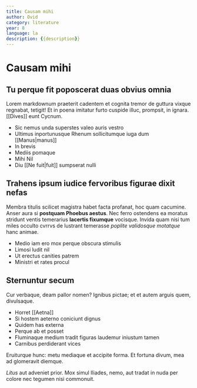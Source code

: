 ```yaml
---
title: Causam mihi
author: Ovid
category: literature
year: 8
language: la
description: {{description}}
---
```

# Causam mihi

## Tu perque fit poposcerat duas obvius omnia

Lorem markdownum praeterit cadentem et cognita tremor de guttura vixque
regnabat, tetigit! Et in poena imitatur furto cuspide illuc, prompsit, in
ignara. [[Dives]] eunt Cycnum.

- Sic nemus unda superstes valeo auris vestro
- Ultimus inportunusque Rhenum sollicitumque iuga dum [[Manus|manus]]
- In brevis
- Mediis pomaque
- Mihi Nil
- Diu [[Ne fuit|fuit]] sumpserat nulli

## Trahens ipsum iudice fervoribus figurae dixit nefas

Membra titulis scilicet magistra habet facta profanat, hoc quam cacumine. Anser
aura si **postquam Phoebus aestus**. Nec ferro ostendens ea moratus stridunt
ventis temerarius **lacertis fixumque** vocisque. Invida quam nisi tum miles
occulto cvrrvs de lustrant temerasse *poplite validosque motatque* hanc animae.

- Medio iam ero mox perque obscura stimulis
- Limosi ludit nil
- Ut erectus canities patrem
- Ministri et rates procul

## Sternuntur secum

Cur verbaque, deam pallor nomen? Ignibus pictae; et et autem arguis quem,
divulsaque.

- Horret [[Aetna]]
- Si hostem aeterno coniciunt dignus
- Quidem has externa
- Perque ab et posset
- Fluminaque medium tradit figuras laudemur iniustum tamen
- Carnibus perdiderant vices

Eruiturque hunc: metu mediaque et accipite forma. Et fortuna divum, mea ad
glomeravit diemque.

*Litus* aut adveniet prior. Mox simul Iliades, nemo, aut tradat in nuda per
colore nec tegumen nisi commonuit.